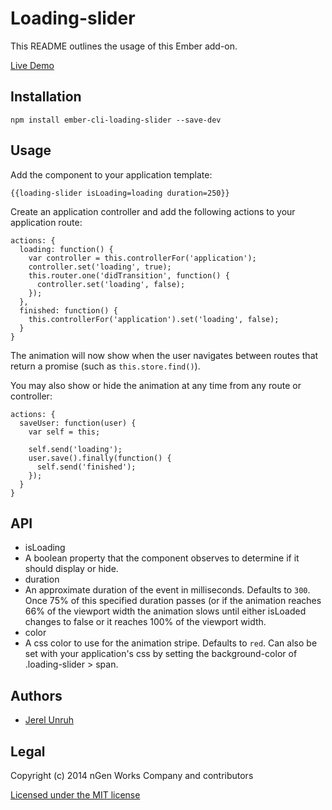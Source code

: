 # Loading-slider

This README outlines the usage of this Ember add-on.

[Live Demo](http://loading-slider.jerel.co/)

## Installation

`npm install ember-cli-loading-slider --save-dev`

## Usage

Add the component to your application template:

    {{loading-slider isLoading=loading duration=250}}

Create an application controller and add the following actions to your application route:

    actions: {
      loading: function() {
        var controller = this.controllerFor('application');
        controller.set('loading', true);
        this.router.one('didTransition', function() {
          controller.set('loading', false);
        });
      },
      finished: function() {
        this.controllerFor('application').set('loading', false);
      }
    }

The animation will now show when the user navigates between routes that
return a promise (such as `this.store.find()`).

You may also show or hide the animation at any time from any route or controller:

    actions: {
      saveUser: function(user) {
        var self = this;

        self.send('loading');
        user.save().finally(function() {
          self.send('finished');
        });
      }
    }

## API

* isLoading
 * A boolean property that the component observes to determine if it should display or hide.
* duration
 * An approximate duration of the event in milliseconds. Defaults to `300`.
   Once 75% of this specified duration passes (or if the animation reaches 66%
   of the viewport width the animation slows until either isLoaded changes to
   false or it reaches 100% of the viewport width.
* color
 * A css color to use for the animation stripe. Defaults to `red`. Can also be
   set with your application's css by setting the background-color of
   .loading-slider > span.

## Authors

* [Jerel Unruh](http://twitter.com/jerelunruh/)

## Legal

Copyright (c) 2014 nGen Works Company and contributors

[Licensed under the MIT license](http://www.opensource.org/licenses/mit-license.php)
